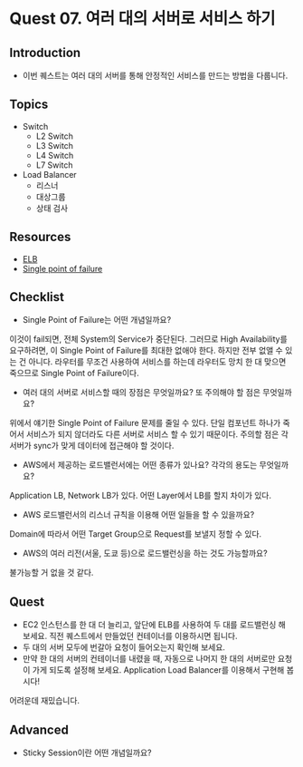 # Quest 07. 여러 대의 서버로 서비스 하기

## Introduction
* 이번 퀘스트는 여러 대의 서버를 통해 안정적인 서비스를 만드는 방법을 다룹니다.

## Topics
* Switch
  * L2 Switch
  * L3 Switch
  * L4 Switch
  * L7 Switch
* Load Balancer
  * 리스너
  * 대상그룹
  * 상태 검사

## Resources
* [ELB](https://aws.amazon.com/ko/elasticloadbalancing)
* [Single point of failure](https://en.wikipedia.org/wiki/Single_point_of_failure)

## Checklist
* Single Point of Failure는 어떤 개념일까요?

이것이 fail되면, 전체 System의 Service가 중단된다. 그러므로 High Availability를 요구하려면, 이 Single Point of Failure를 최대한 없애야 한다. 하지만 전부 없앨 수 있는 건 아니다. 라우터를 무조건 사용하여 서비스를 하는데 라우터도 망치 한 대 맞으면 죽으므로 Single Point of Failure이다.

* 여러 대의 서버로 서비스할 때의 장점은 무엇일까요? 또 주의해야 할 점은 무엇일까요?

위에서 얘기한 Single Point of Failure 문제를 줄일 수 있다. 단일 컴포넌트 하나가 죽어서 서비스가 되지 않더라도 다른 서버로 서비스 할 수 있기 때문이다. 주의할 점은 각 서버가 sync가 맞게 데이터에 접근해야 할 것이다.

* AWS에서 제공하는 로드밸런서에는 어떤 종류가 있나요? 각각의 용도는 무엇일까요?

Application LB, Network LB가 있다. 어떤 Layer에서 LB를 할지 차이가 있다.

* AWS 로드밸런서의 리스너 규칙을 이용해 어떤 일들을 할 수 있을까요?

Domain에 따라서 어떤 Target Group으로 Request를 보낼지 정할 수 있다.

* AWS의 여러 리전(서울, 도쿄 등)으로 로드밸런싱을 하는 것도 가능할까요?

불가능할 거 없을 것 같다. 

## Quest
* EC2 인스턴스를 한 대 더 늘리고, 앞단에 ELB를 사용하여 두 대를 로드밸런싱 해 보세요. 직전 퀘스트에서 만들었던 컨테이너를 이용하시면 됩니다.
* 두 대의 서버 모두에 번갈아 요청이 들어오는지 확인해 보세요.
* 만약 한 대의 서버의 컨테이너를 내렸을 때, 자동으로 나머지 한 대의 서버로만 요청이 가게 되도록 설정해 보세요. Application Load Balancer를 이용해서 구현해 봅시다!

어려운데 재밌습니다.

## Advanced
* Sticky Session이란 어떤 개념일까요?
